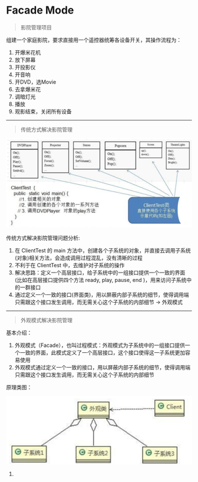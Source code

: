 # Facade Mode

> 影院管理项目

组建一个家庭影院，要求直接用一个遥控器统筹各设备开关，其操作流程为：

1. 开爆米花机
2. 放下屏幕
3. 开投影仪
4. 开音响
5. 开DVD，选Movie
6. 去拿爆米花
7. 调暗灯光
8. 播放
9. 观影结束，关闭所有设备

---

> 传统方式解决影院管理

![传统方式解决影院管理](./PictureMaterial/传统方式解决影院管理.png)

传统方式解决影院管理问题分析:

1. 在 ClientTest 的 main 方法中，创建各个子系统的对象，并直接去调用子系统(对象)相关方法，会造成调用过程混乱，没有清晰的过程
2. 不利于在 ClientTest 中，去维护对子系统的操作
3. 解决思路：定义一个高层接口，给子系统中的一组接口提供一个一致的界面(比如在高层接口提供四个方法 ready, play, pause, end )，用来访问子系统中的一群接口
4. 通过定义一个一致的接口(界面类)，用以屏蔽内部子系统的细节，使得调用端只需跟这个接口发生调用，而无需关心这个子系统的内部细节 → 外观模式

---

> 外观模式解决影院管理

基本介绍：

1. 外观模式（Facade），也叫过程模式：外观模式为子系统中的一组接口提供一个一致的界面，此模式定义了一个高层接口，这个接口使得这一子系统更加容易使用
2. 外观模式通过定义一个一致的接口，用以屏蔽内部子系统的细节，使得调用端只需跟这个接口发生调用，而无需关心这个子系统的内部细节

原理类图：

![外观模式解决影院管理](./PictureMaterial/外观模式解决影院管理.png)

1. 








